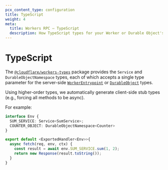 ```yaml
---
pcx_content_type: configuration
title: TypeScript
weight: 4
meta:
  title: Workers RPC — TypeScript
  description: How TypeScript types for your Worker or Durable Object's RPC methods are generated and exposed to clients
---
```


# TypeScript

The [`@cloudflare/workers-types`](https://www.npmjs.com/package/@cloudflare/workers-types) package provides the `Service` and `DurableObjectNamespace` types, each of which accepts a single type parameter for the server-side [`WorkerEntrypoint`](/workers/runtime-apis/bindings/service-bindings/rpc) or [`DurableObject`](/durable-objects/best-practices/create-durable-object-stubs/#rpc-methods) types.

Using higher-order types, we automatically generate client-side stub types (e.g., forcing all methods to be async).

For example:

```ts
interface Env {
  SUM_SERVICE: Service<SumService>;
  COUNTER_OBJECT: DurableObjectNamespace<Counter>
}

export default <ExportedHandler<Env>>{
  async fetch(req, env, ctx) {
    const result = await env.SUM_SERVICE.sum(1, 2);
    return new Response(result.toString());
  }
}
```